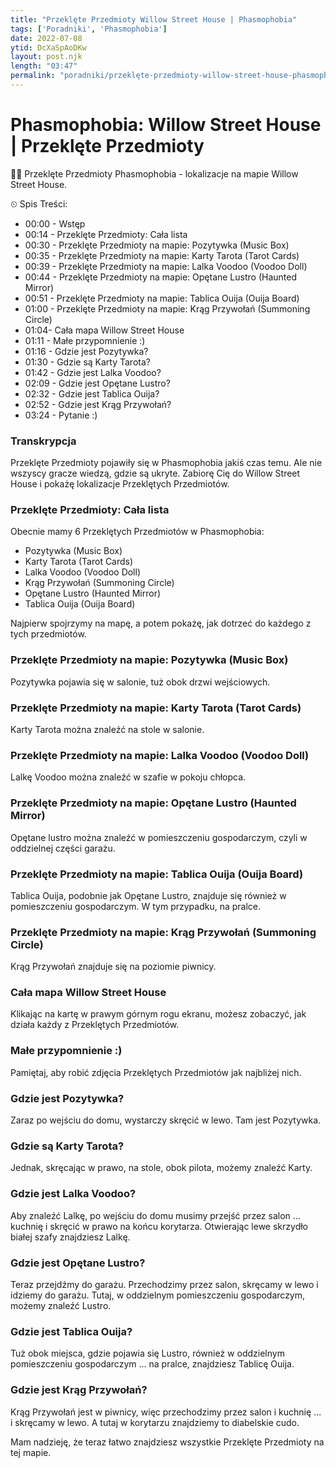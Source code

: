 ```yaml
---
title: "Przeklęte Przedmioty Willow Street House | Phasmophobia"
tags: ['Poradniki', 'Phasmophobia']
date: 2022-07-08
ytid: DcXaSpAoDKw
layout: post.njk
length: "03:47"
permalink: "poradniki/przeklęte-przedmioty-willow-street-house-phasmophobia-poradnik/"
---
```


# Phasmophobia: Willow Street House | Przeklęte Przedmioty

👋😊 Przeklęte Przedmioty Phasmophobia - lokalizacje na mapie Willow Street House.

⏲ Spis Treści:
- 00:00 - Wstęp
- 00:14 - Przeklęte Przedmioty: Cała lista
- 00:30 - Przeklęte Przedmioty na mapie: Pozytywka (Music Box)
- 00:35 - Przeklęte Przedmioty na mapie: Karty Tarota (Tarot Cards)
- 00:39 - Przeklęte Przedmioty na mapie: Lalka Voodoo (Voodoo Doll)
- 00:44 - Przeklęte Przedmioty na mapie: Opętane Lustro (Haunted Mirror)
- 00:51 - Przeklęte Przedmioty na mapie: Tablica Ouija (Ouija Board)
- 01:00 - Przeklęte Przedmioty na mapie: Krąg Przywołań (Summoning Circle)
- 01:04- Cała mapa Willow Street House
- 01:11 - Małe przypomnienie :)
- 01:16 - Gdzie jest Pozytywka?
- 01:30 - Gdzie są Karty Tarota?
- 01:42 - Gdzie jest Lalka Voodoo?
- 02:09 - Gdzie jest Opętane Lustro?
- 02:32 - Gdzie jest Tablica Ouija?
- 02:52 - Gdzie jest Krąg Przywołań?
- 03:24 - Pytanie :)


<h3 id="transkrypcja">Transkrypcja</h3>


Przeklęte Przedmioty pojawiły się w Phasmophobia jakiś czas temu. Ale nie wszyscy gracze wiedzą, gdzie są ukryte. Zabiorę Cię do Willow Street House i pokażę lokalizacje Przeklętych Przedmiotów.

### Przeklęte Przedmioty: Cała lista
Obecnie mamy 6 Przeklętych Przedmiotów w Phasmophobia:
- Pozytywka (Music Box)
- Karty Tarota (Tarot Cards)
- Lalka Voodoo (Voodoo Doll)
- Krąg Przywołań (Summoning Circle)
- Opętane Lustro (Haunted Mirror)
- Tablica Ouija (Ouija Board)

Najpierw spojrzymy na mapę, a potem pokażę, jak dotrzeć do każdego z tych przedmiotów.

### Przeklęte Przedmioty na mapie: Pozytywka (Music Box)
Pozytywka pojawia się w salonie, tuż obok drzwi wejściowych.

### Przeklęte Przedmioty na mapie: Karty Tarota (Tarot Cards)
Karty Tarota można znaleźć na stole w salonie.

### Przeklęte Przedmioty na mapie: Lalka Voodoo (Voodoo Doll)
Lalkę Voodoo można znaleźć w szafie w pokoju chłopca.

### Przeklęte Przedmioty na mapie: Opętane Lustro (Haunted Mirror)
Opętane lustro można znaleźć w pomieszczeniu gospodarczym, czyli w oddzielnej części garażu.

### Przeklęte Przedmioty na mapie: Tablica Ouija (Ouija Board)
Tablica Ouija, podobnie jak Opętane Lustro, znajduje się również w pomieszczeniu gospodarczym. W tym przypadku, na pralce.

### Przeklęte Przedmioty na mapie: Krąg Przywołań (Summoning Circle)
Krąg Przywołań znajduje się na poziomie piwnicy.

### Cała mapa Willow Street House
Klikając na kartę w prawym górnym rogu ekranu, możesz zobaczyć, jak działa każdy z Przeklętych Przedmiotów.

### Małe przypomnienie :)
Pamiętaj, aby robić zdjęcia Przeklętych Przedmiotów jak najbliżej nich.

### Gdzie jest Pozytywka?
Zaraz po wejściu do domu, wystarczy skręcić w lewo. Tam jest Pozytywka.

### Gdzie są Karty Tarota?
Jednak, skręcając w prawo, na stole, obok pilota, możemy znaleźć Karty.

### Gdzie jest Lalka Voodoo?
Aby znaleźć Lalkę, po wejściu do domu musimy przejść przez salon ... kuchnię i skręcić w prawo na końcu korytarza. Otwierając lewe skrzydło białej szafy znajdziesz Lalkę.

### Gdzie jest Opętane Lustro?
Teraz przejdźmy do garażu. Przechodzimy przez salon, skręcamy w lewo i idziemy do garażu. Tutaj, w oddzielnym pomieszczeniu gospodarczym, możemy znaleźć Lustro.

### Gdzie jest Tablica Ouija?
Tuż obok miejsca, gdzie pojawia się Lustro, również w oddzielnym pomieszczeniu gospodarczym ... na pralce, znajdziesz Tablicę Ouija.

### Gdzie jest Krąg Przywołań?
Krąg Przywołań jest w piwnicy, więc przechodzimy przez salon i kuchnię ... i skręcamy w lewo. A tutaj w korytarzu znajdziemy to diabelskie cudo.

Mam nadzieję, że teraz łatwo znajdziesz wszystkie Przeklęte Przedmioty na tej mapie.